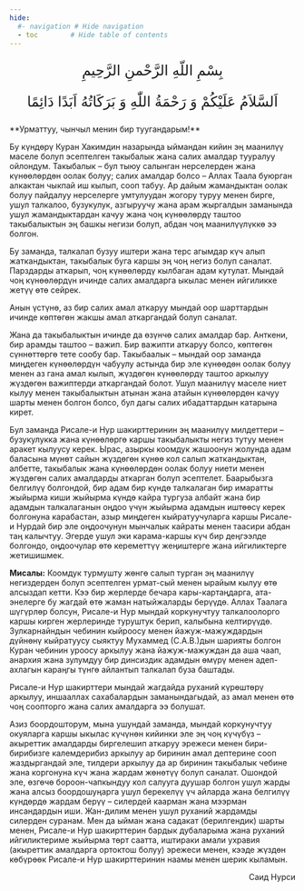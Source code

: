```yaml
---
hide:
  #- navigation # Hide navigation
  - toc        # Hide table of contents
---
```

<style>
    .t_center {
        text-align:center;
    }
    .arabic {
      font-size: 25px;
    }
</style>

<p class="t_center arabic"> بِسْمِ اللّهِ الرَّحْمنِ الرَّحِيمِ </p>
<p class="t_center arabic">اَلسَّلاَمُ عَلَيْكُمْ وَ رَحْمَةُ اللّٰهِ وَ بَرَكَاتُهُ اَبَدًا دَائِمًا</p>
**Урматтуу, чынчыл менин бир туугандарым!**

Бу күндөрү Куран Хакимдин назарында ыймандан кийин эң маанилүү маселе болуп эсептелген такыбалык жана салих амалдар тууралуу ойлондум. Такыбалык – бул тыюу салынган нерселерден жана күнөөлөрдөн оолак болуу; салих амалдар болсо – Аллах Таала буюрган алкактан чыкпай иш кылып, сооп табуу. Ар дайым жамандыктан оолак болуу пайдалуу нерселерге умтулуудан жогору туруу менен бирге, ушул талкалоо, бузукулук, азгыруучу жана арам жыргалдын заманында ушул жамандыктардан качуу жана чоң күнөөлөрдү таштоо такыбалыктын эң башкы негизи болуп, абдан чоң маанилүүлүккө ээ болгон.

Бу заманда, талкалап бузуу иштери жана терс агымдар күч алып жаткандыктан, такыбалык буга каршы эң чоң негиз болуп саналат. Парздарды аткарып, чоң күнөөлөрдү кылбаган адам кутулат. Мындай чоң күнөөлөрдүн ичинде салих амалдарга ыкылас менен ийгиликке жетүү өтө сейрек.

Анын үстүнө, аз бир салих амал аткаруу мындай оор шарттардын ичинде көптөгөн жакшы амал аткаргандай болуп саналат.

Жана да такыбалыктын ичинде да өзүнчө салих амалдар бар. Анткени, бир арамды таштоо – важип. Бир важипти аткаруу болсо, көптөгөн сүннөттөргө тете сообу бар. Такыбаалык – мындай оор заманда миңдеген күнөөлөрдүн чабуулу астында бир эле күнөөдөн оолак болуу менен аз гана амал кылып, жүздөгөн күнөөлөрдү таштоо аркылуу жүздөгөн важиптерди аткаргандай болот. Ушул маанилүү маселе ниет кылуу менен такыбалыктын атынан жана атайын күнөөлөрдөн качуу шарты менен болгон болсо, бул дагы салих ибадаттардын катарына кирет.

Бул заманда Рисале-и Нур шакирттеринин эң маанилүү милдеттери – бузукулукка жана күнөөлөргө каршы такыбалыкты негиз тутуу менен аракет кылуусу керек. Ырас, азыркы коомдук жашоонун жолунда адам баласына мүнөт сайын жүздөгөн күнөө кол салып жаткандыктан, албетте, такыбалык жана күнөөлөрдөн оолак болуу ниети менен жүздөгөн салих амалдарды аткарган болуп эсептелет. Баарыбызга белгилүү болгондой, бир адам бир күндө талкалаган бир имаратты жыйырма киши жыйырма күндө кайра тургуза албайт жана бир адамдын талкалаганын оңдоо үчүн жыйырма адамдын иштөөсү керек болгонуна карабастан, азыр миңдеген кыйратуучуларга каршы Рисале-и Нурдай бир эле оңдоочунун мынчалык кайраты менен таасири абдан таң калычтуу. Эгерде ушул эки карама-каршы күч бир деңгээлде болгондо, оңдоочулар өтө кереметтүү жеңиштерге жана ийгиликтерге жетишишмек.

**Мисалы:** Коомдук турмушту жөнгө салып турган эң маанилүү негиздерден болуп эсептелген урмат-сый менен ырайым кылуу өтө алсыздап кетти. Кээ бир жерлерде бечара кары-картаңдарга, ата-энелерге бу жагдай өтө жаман натыйжаларды берүүдө. Аллах Таалага шүгүрлөр болсун, Рисале-и Нур мындай коркунучтуу талкалоолорго каршы кирген жерлеринде туруштук берип, калыбына келтирүүдө. Зулкарнайндын чебинин кыйроосу менен йажуж-мажуждардын дүйнөнү кыйратуусу сыяктуу Мухаммед (С.А.В.)дын шарияты болгон Куран чебинин уроосу аркылуу жана йажуж-мажуждан да аша чаап, анархия жана зулумдуу бир динсиздик адамдын өмүрү менен адеп-ахлагын караңгы түнгө айлантып талкалап буза баштады.

Рисале-и Нур шакирттери мындай жагдайда руханий күрөштөрү аркылуу, иншааллах сахабалардын заманындагыдай, аз амал менен өтө чоң соопторго жана салих амалдарга ээ болушат.

Азиз боордошторум, мына ушундай заманда, мындай коркунучтуу окуяларга каршы ыкылас күчүнөн кийинки эле эң чоң күчүбүз – акыреттик амалдарды биргелешип аткаруу эрежеси менен бири-бирибизге калемдерибиз аркылуу ар биринин амал дептерине сооп жаздыргандай эле, тилдери аркылуу да ар биринин такыбалык чебине жана коргонуна күч жана жардам жөнөтүү болуп саналат. Ошондой эле, өзгөчө бороон-чапкындуу кол салууга дуушар болгон ушул жарды жана алсыз боордошуңарга ушул берекелүү үч айларда жана белгилүү күндөрдө жардам берүү – силердей каарман жана мээрман инсандардын иши. Жан-дилим менен ушул руханий жардамды силерден суранам. Мен да ыйман жана садакат (берилгендик) шарты менен, Рисале-и Нур шакирттерин бардык дубаларыма жана руханий ийгиликтериме жыйырма төрт саатта, иштираки амали ухравия (акыреттик амалдарга ортоктош болуу) эрежеси менен, кээде жүздөн көбүрөөк Рисале-и Нур шакирттеринин наамы менен шерик кыламын.

<p style="text-align:right;">Саид Нурси</p>